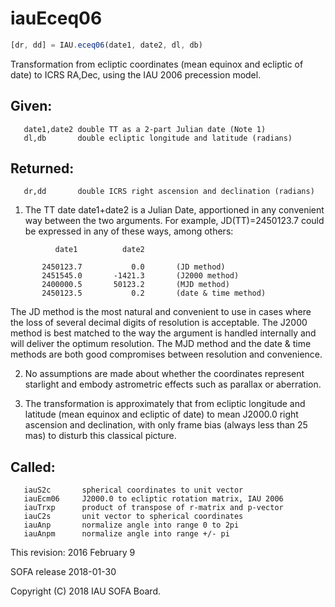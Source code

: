 # iauEceq06

```js
[dr, dd] = IAU.eceq06(date1, date2, dl, db)
```

Transformation from ecliptic coordinates (mean equinox and ecliptic
of date) to ICRS RA,Dec, using the IAU 2006 precession model.

## Given:
```
   date1,date2 double TT as a 2-part Julian date (Note 1)
   dl,db       double ecliptic longitude and latitude (radians)
```

## Returned:
```
   dr,dd       double ICRS right ascension and declination (radians)
```

1) The TT date date1+date2 is a Julian Date, apportioned in any
   convenient way between the two arguments.  For example,
   JD(TT)=2450123.7 could be expressed in any of these ways,
   among others:

```
          date1          date2

       2450123.7           0.0       (JD method)
       2451545.0       -1421.3       (J2000 method)
       2400000.5       50123.2       (MJD method)
       2450123.5           0.2       (date & time method)
```

   The JD method is the most natural and convenient to use in
   cases where the loss of several decimal digits of resolution
   is acceptable.  The J2000 method is best matched to the way
   the argument is handled internally and will deliver the
   optimum resolution.  The MJD method and the date & time methods
   are both good compromises between resolution and convenience.

2) No assumptions are made about whether the coordinates represent
   starlight and embody astrometric effects such as parallax or
   aberration.

3) The transformation is approximately that from ecliptic longitude
   and latitude (mean equinox and ecliptic of date) to mean J2000.0
   right ascension and declination, with only frame bias (always
   less than 25 mas) to disturb this classical picture.

## Called:
```
   iauS2c       spherical coordinates to unit vector
   iauEcm06     J2000.0 to ecliptic rotation matrix, IAU 2006
   iauTrxp      product of transpose of r-matrix and p-vector
   iauC2s       unit vector to spherical coordinates
   iauAnp       normalize angle into range 0 to 2pi
   iauAnpm      normalize angle into range +/- pi
```

This revision:  2016 February 9

SOFA release 2018-01-30

Copyright (C) 2018 IAU SOFA Board.